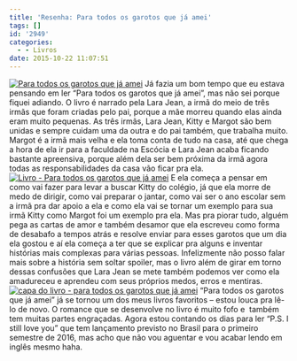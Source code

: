 ```yaml
---
title: 'Resenha: Para todos os garotos que já amei'
tags: []
id: '2949'
categories:
  - - Livros
date: 2015-10-22 11:07:51
---
```


[![ Para todos os garotos que já amei](http://natalia.blog.br/wp-content/uploads/2015/10/Para-todos-os-garotos-que-já-amei-1024x768.jpg)](http://natalia.blog.br/wp-content/uploads/2015/10/Para-todos-os-garotos-que-já-amei.jpg) Já fazia um bom tempo que eu estava pensando em ler “Para todos os garotos que já amei”, mas não sei porque fiquei adiando. O livro é narrado pela Lara Jean, a irmã do meio de três irmãs que foram criadas pelo pai, porque a mãe morreu quando elas ainda eram muito pequenas. As três irmãs, Lara Jean, Kitty e Margot são bem unidas e sempre cuidam uma da outra e do pai também, que trabalha muito. Margot é a irmã mais velha e ela toma conta de tudo na casa, até que chega a hora de ela ir para a faculdade na Escócia e Lara Jean acaba ficando bastante apreensiva, porque além dela ser bem próxima da irmã agora todas as responsabilidades da casa vão ficar pra ela. [![Livro - Para todos os garotos que já amei](http://natalia.blog.br/wp-content/uploads/2015/10/Livro-Para-todos-os-garotos-que-já-amei-1024x768.jpg)](http://natalia.blog.br/wp-content/uploads/2015/10/Livro-Para-todos-os-garotos-que-já-amei.jpg) E ela começa a pensar em como vai fazer para levar a buscar Kitty do colégio, já que ela morre de medo de dirigir, como vai preparar o jantar, como vai ser o ano escolar sem a irmã pra dar apoio a ela e como ela vai se tornar um exemplo para sua irmã Kitty como Margot foi um exemplo pra ela. Mas pra piorar tudo, alguém pega as cartas de amor e também desamor que ela escreveu como forma de desabafo a tempos atrás e resolve enviar para esses garotos que um dia ela gostou e aí ela começa a ter que se explicar pra alguns e inventar histórias mais complexas para várias pessoas. Infelizmente não posso falar mais sobre a história sem soltar spoiler, mas o livro além de girar em torno dessas confusões que Lara Jean se mete também podemos ver como ela amadureceu e aprendeu com seus próprios medos, erros e mentiras. [![capa do livro - para todos os garotos que já amei](http://natalia.blog.br/wp-content/uploads/2015/10/capa-do-livro-para-todos-os-garotos-que-já-amei-1024x768.jpg)](http://natalia.blog.br/wp-content/uploads/2015/10/capa-do-livro-para-todos-os-garotos-que-já-amei.jpg) “Para todos os garotos que já amei” já se tornou um dos meus livros favoritos – estou louca pra lê-lo de novo. O romance que se desenvolve no livro é muito fofo e  também tem muitas partes engraçadas. Agora estou contando os dias para ler “P.S. I still love you” que tem lançamento previsto no Brasil para o primeiro semestre de 2016, mas acho que não vou aguentar e vou acabar lendo em inglês mesmo haha.